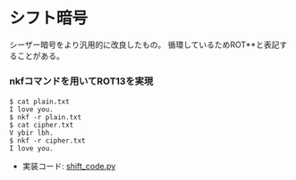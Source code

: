 # シフト暗号
シーザー暗号をより汎用的に改良したもの。
循環しているためROT**と表記することがある。

### nkfコマンドを用いてROT13を実現
```  
$ cat plain.txt　　
I love you.  
$ nkf -r plain.txt  
$ cat cipher.txt  
V ybir lbh.  
$ nkf -r cipher.txt  
I love you.  
```

- 実装コード: [shift_code.py](https://github.com/codon-sec/crypto_cheet_sheet/tree/main/classical_cipher/shift_code.py)
